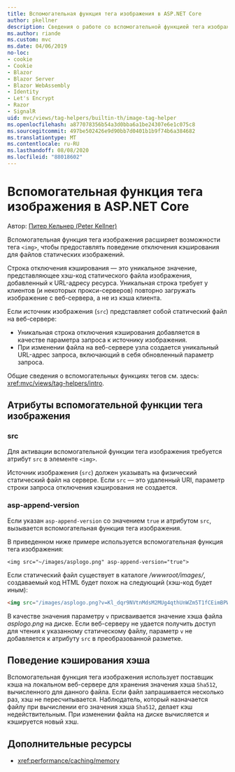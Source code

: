 ```yaml
---
title: Вспомогательная функция тега изображения в ASP.NET Core
author: pkellner
description: Сведения о работе со вспомогательной функцией тега изображения.
ms.author: riande
ms.custom: mvc
ms.date: 04/06/2019
no-loc:
- cookie
- Cookie
- Blazor
- Blazor Server
- Blazor WebAssembly
- Identity
- Let's Encrypt
- Razor
- SignalR
uid: mvc/views/tag-helpers/builtin-th/image-tag-helper
ms.openlocfilehash: a877078356b54a3d0bba6a1be24307e6e1c075c8
ms.sourcegitcommit: 497be502426e9d90bb7d0401b1b9f74b6a384682
ms.translationtype: MT
ms.contentlocale: ru-RU
ms.lasthandoff: 08/08/2020
ms.locfileid: "88018602"
---
```

# <a name="image-tag-helper-in-aspnet-core"></a>Вспомогательная функция тега изображения в ASP.NET Core

Автор: [Питер Кельнер (Peter Kellner)](https://peterkellner.net)

Вспомогательная функция тега изображения расширяет возможности тега `<img>`, чтобы предоставлять поведение отключения кэширования для файлов статических изображений.

Строка отключения кэширования — это уникальное значение, представляющее хэш-код статического файла изображения, добавленный к URL-адресу ресурса. Уникальная строка требует у клиентов (и некоторых прокси-серверов) повторно загружать изображение с веб-сервера, а не из кэша клиента.

Если источник изображения (`src`) представляет собой статический файл на веб-сервере:

* Уникальная строка отключения кэширования добавляется в качестве параметра запроса к источнику изображения.
* При изменении файла на веб-сервере узла создается уникальный URL-адрес запроса, включающий в себя обновленный параметр запроса.

Общие сведения о вспомогательных функциях тегов см. здесь: <xref:mvc/views/tag-helpers/intro>.

## <a name="image-tag-helper-attributes"></a>Атрибуты вспомогательной функции тега изображения

### <a name="src"></a>src

Для активации вспомогательной функции тега изображения требуется атрибут `src` в элементе `<img>`.

Источник изображения (`src`) должен указывать на физический статический файл на сервере. Если `src` — это удаленный URI, параметр строки запроса отключения кэширования не создается.

### <a name="asp-append-version"></a>asp-append-version

Если указан `asp-append-version` со значением `true` и атрибутом `src`, вызывается вспомогательная функция тега изображения.

В приведенном ниже примере используется вспомогательная функция тега изображения:

```cshtml
<img src="~/images/asplogo.png" asp-append-version="true">
```

Если статический файл существует в каталоге */wwwroot/images/*, создаваемый код HTML будет похож на следующий (хэш-код будет иным):

```html
<img src="/images/asplogo.png?v=Kl_dqr9NVtnMdsM2MUg4qthUnWZm5T1fCEimBPWDNgM">
```

В качестве значения параметру `v` присваивается значение хэша файла *asplogo.png* на диске. Если веб-серверу не удается получить доступ для чтения к указанному статическому файлу, параметр `v` не добавляется к атрибуту `src` в преобразованной разметке.

## <a name="hash-caching-behavior"></a>Поведение кэширования хэша

Вспомогательная функция тега изображения использует поставщик кэша на локальном веб-сервере для хранения значения хэша `Sha512`, вычисленного для данного файла. Если файл запрашивается несколько раз, хэш не пересчитывается. Наблюдатель, который назначается файлу при вычислении его значения хэша `Sha512`, делает кэш недействительным. При изменении файла на диске вычисляется и кэшируется новый хэш.

## <a name="additional-resources"></a>Дополнительные ресурсы

* <xref:performance/caching/memory>
